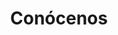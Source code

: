 ---
title: Conócenos
layout: pagina 
mensaje: Donde las experiencias exclusivas se convierten en conexiones poderosas
---